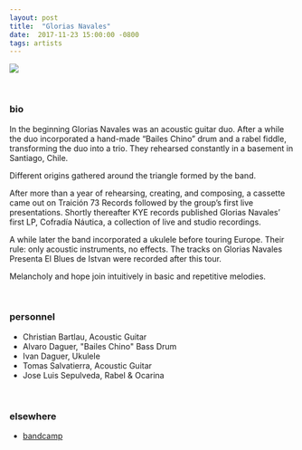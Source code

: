 ```yaml
---
layout: post
title:  "Glorias Navales"
date:  2017-11-23 15:00:00 -0800
tags: artists
---
```


![]({{site.url}}/assets/gxnx_foto_orig.jpg)

<br/>

### bio
In the beginning Glorias Navales was an acoustic guitar duo. After a while the duo incorporated a hand-made “Bailes Chino” drum and a rabel fiddle, transforming the duo into a trio. They rehearsed constantly in a basement in Santiago, Chile.

Different origins gathered around the triangle formed by the band.

After more than a year of rehearsing, creating, and composing, a cassette came out on Traición 73 Records followed by the group’s first live presentations. Shortly thereafter KYE records published Glorias Navales’ first LP, Cofradía Náutica, a collection of live and studio recordings.

A while later the band incorporated a ukulele before touring Europe. Their rule: only acoustic instruments, no effects. The tracks on Glorias Navales Presenta El Blues de Istvan were recorded after this tour.

Melancholy and hope join intuitively in basic and repetitive melodies.

<br/>

### personnel

* Christian Bartlau, Acoustic Guitar
* Alvaro Daguer, "Bailes Chino" Bass Drum
* Ivan Daguer, Ukulele
* Tomas Salvatierra, Acoustic Guitar
* Jose Luis Sepulveda, Rabel & Ocarina

<br/>

### elsewhere

* [bandcamp](https://gxnx.bandcamp.com/)
